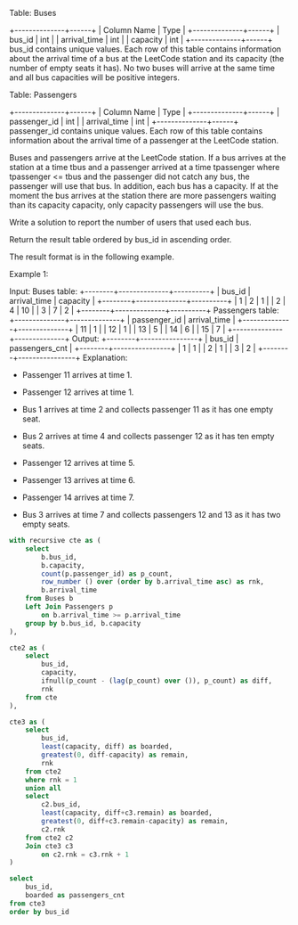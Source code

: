 Table: Buses

+--------------+------+
| Column Name  | Type |
+--------------+------+
| bus_id       | int  |
| arrival_time | int  |
| capacity     | int  |
+--------------+------+
bus_id contains unique values.
Each row of this table contains information about the arrival time of a bus at the LeetCode station and its capacity (the number of empty seats it has).
No two buses will arrive at the same time and all bus capacities will be positive integers.
 

Table: Passengers

+--------------+------+
| Column Name  | Type |
+--------------+------+
| passenger_id | int  |
| arrival_time | int  |
+--------------+------+
passenger_id contains unique values.
Each row of this table contains information about the arrival time of a passenger at the LeetCode station.
 

Buses and passengers arrive at the LeetCode station. If a bus arrives at the station at a time tbus and a passenger arrived at a time tpassenger where tpassenger <= tbus and the passenger did not catch any bus, the passenger will use that bus. In addition, each bus has a capacity. If at the moment the bus arrives at the station there are more passengers waiting than its capacity capacity, only capacity passengers will use the bus.

Write a solution to report the number of users that used each bus.

Return the result table ordered by bus_id in ascending order.

The result format is in the following example.

 

Example 1:

Input: 
Buses table:
+--------+--------------+----------+
| bus_id | arrival_time | capacity |
+--------+--------------+----------+
| 1      | 2            | 1        |
| 2      | 4            | 10       |
| 3      | 7            | 2        |
+--------+--------------+----------+
Passengers table:
+--------------+--------------+
| passenger_id | arrival_time |
+--------------+--------------+
| 11           | 1            |
| 12           | 1            |
| 13           | 5            |
| 14           | 6            |
| 15           | 7            |
+--------------+--------------+
Output: 
+--------+----------------+
| bus_id | passengers_cnt |
+--------+----------------+
| 1      | 1              |
| 2      | 1              |
| 3      | 2              |
+--------+----------------+
Explanation: 
- Passenger 11 arrives at time 1.
- Passenger 12 arrives at time 1.
- Bus 1 arrives at time 2 and collects passenger 11 as it has one empty seat.

- Bus 2 arrives at time 4 and collects passenger 12 as it has ten empty seats.

- Passenger 12 arrives at time 5.
- Passenger 13 arrives at time 6.
- Passenger 14 arrives at time 7.
- Bus 3 arrives at time 7 and collects passengers 12 and 13 as it has two empty seats.


```sql
with recursive cte as (
    select
        b.bus_id,
        b.capacity,
        count(p.passenger_id) as p_count,
        row_number () over (order by b.arrival_time asc) as rnk,
        b.arrival_time
    from Buses b
    Left Join Passengers p
        on b.arrival_time >= p.arrival_time
    group by b.bus_id, b.capacity
),

cte2 as (
    select
        bus_id,
        capacity,
        ifnull(p_count - (lag(p_count) over ()), p_count) as diff, 
        rnk
    from cte
),

cte3 as (
    select
        bus_id,
        least(capacity, diff) as boarded, 
        greatest(0, diff-capacity) as remain,
        rnk
    from cte2
    where rnk = 1
    union all
    select
        c2.bus_id, 
        least(capacity, diff+c3.remain) as boarded,
        greatest(0, diff+c3.remain-capacity) as remain,
        c2.rnk
    from cte2 c2
    Join cte3 c3
        on c2.rnk = c3.rnk + 1
)

select
    bus_id,
    boarded as passengers_cnt
from cte3
order by bus_id
```
